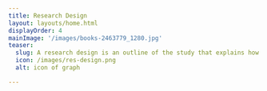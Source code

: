 ```yaml
---
title: Research Design
layout: layouts/home.html
displayOrder: 4
mainImage: '/images/books-2463779_1280.jpg'
teaser:
  slug: A research design is an outline of the study that explains how research questions will be answered.
  icon: /images/res-design.png
  alt: icon of graph

---
```


